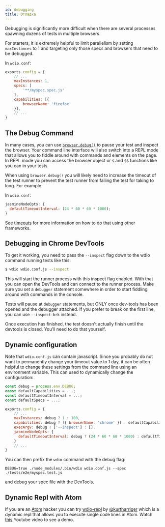```yaml
---
id: debugging
title: Отладка
---
```


Debugging is significantly more difficult when there are several processes spawning dozens of tests in multiple browsers.

For starters, it is extremely helpful to limit parallelism by setting `maxInstances` to 1 and targeting only those specs and browsers that need to be debugged.

In `wdio.conf`:

```js
exports.config = {
    // ...
    maxInstances: 1,
    specs: [
        '**/myspec.spec.js'
    ],
    capabilities: [{
        browserName: 'firefox'
    }],
    // ...
}
```

## The Debug Command

In many cases, you can use [`browser.debug()`](/docs/api/browser/debug.html) to pause your test and inspect the browser. Your command line interface will also switch into a REPL mode that allows you to fiddle around with commands and elements on the page. In REPL mode you can access the browser object or `$` and `$$` functions like you can in your tests.

When using `browser.debug()` you will likely need to increase the timeout of the test runner to prevent the test runner from failing the test for taking to long. For example:

In `wdio.conf`:

```js
jasmineNodeOpts: {
  defaultTimeoutInterval: (24 * 60 * 60 * 1000);
}
```

See [timeouts](Timeouts.md) for more information on how to do that using other frameworks.

## Debugging in Chrome DevTools

To get it working, you need to pass the `--inspect` flag down to the wdio command running tests like this:

```sh
$ wdio wdio.conf.js --inspect
```

This will start the runner process with this inspect flag enabled. With that you can open the DevTools and can connect to the runner process. Make sure you set a `debugger` statement somewhere in order to start fiddling around with commands in the console.

Tests will pause at `debugger` statements, but ONLY once dev-tools has been opened and the debugger attached. If you prefer to break on the first line, you can use `--inspect-brk` instead.

Once execution has finished, the test doesn't actually finish until the devtools is closed. You'll need to do that yourself.

## Dynamic configuration

Note that `wdio.conf.js` can contain javascript. Since you probably do not want to permanently change your timeout value to 1 day, it can be often helpful to change these settings from the command line using an environment variable. This can used to dynamically change the configuration:

```js
const debug = process.env.DEBUG;
const defaultCapabilities = ...;
const defaultTimeoutInterval = ...;
const defaultSpecs = ...;

exports.config = {
    // ...
    maxInstances: debug ? 1 : 100,
    capabilities: debug ? [{ browserName: 'chrome' }] : defaultCapabilities,
    execArgv: debug ? ['--inspect'] : [],
    jasmineNodeOpts: {
      defaultTimeoutInterval: debug ? (24 * 60 * 60 * 1000) : defaultTimeoutInterval
    }
    // ...
}
```

You can then prefix the `wdio` command with the debug flag:

    DEBUG=true ./node_modules/.bin/wdio wdio.conf.js --spec ./tests/e2e/myspec.test.js
    

and debug your spec file with the DevTools.

## Dynamic Repl with Atom

If you are an [Atom](https://atom.io/) hacker you can try [wdio-repl](https://github.com/kurtharriger/wdio-repl) by [@kurtharriger](https://github.com/kurtharriger) which is a dynamic repl that allows you to execute single code lines in Atom. Watch [this](https://www.youtube.com/watch?v=kdM05ChhLQE) Youtube video to see a demo.